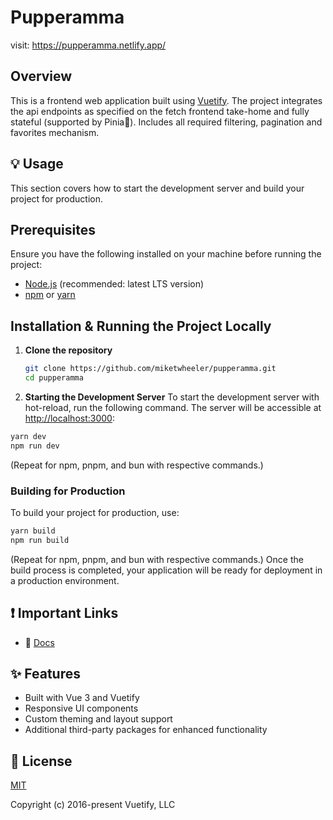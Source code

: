 
# Pupperamma
visit:  https://pupperamma.netlify.app/


## Overview
This is a frontend web application built using [Vuetify](w). The project integrates the api endpoints as specified on the fetch frontend take-home and fully stateful (supported by Pinia🍍). Includes all required filtering, pagination and favorites mechanism. 


## 💡 Usage
This section covers how to start the development server and build your project for production.


## Prerequisites
Ensure you have the following installed on your machine before running the project:
- [Node.js](w) (recommended: latest LTS version)
- [npm](w) or [yarn](w)


## Installation & Running the Project Locally
1. **Clone the repository**  
   ```sh
   git clone https://github.com/miketwheeler/pupperamma.git
   cd pupperamma
2. **Starting the Development Server**
To start the development server with hot-reload, run the following command. The server will be accessible at [http://localhost:3000](http://localhost:3000):

```bash
yarn dev
npm run dev
```
(Repeat for npm, pnpm, and bun with respective commands.)


### Building for Production
To build your project for production, use:

```bash
yarn build
npm run build
```
(Repeat for npm, pnpm, and bun with respective commands.)
Once the build process is completed, your application will be ready for deployment in a production environment.


## ❗️ Important Links
- 📄 [Docs](https://vuetifyjs.com/)

## ✨ Features
- Built with Vue 3 and Vuetify
- Responsive UI components
- Custom theming and layout support
- Additional third-party packages for enhanced functionality

## 📑 License
[MIT](http://opensource.org/licenses/MIT)

Copyright (c) 2016-present Vuetify, LLC
